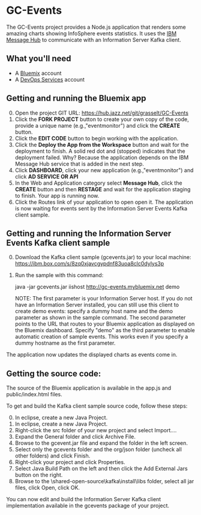# GC-Events

The GC-Events project provides a Node.js application that renders some amazing charts showing InfoSphere events statistics. It uses the [IBM Message Hub](https://console.ng.bluemix.net/catalog/services/message-hub) to communicate with an Information Server Kafka client.

## What you'll need

* A [Bluemix](https://developer.ibm.com/sso/bmregistration?lang=en_US&ca=dw-_-bluemix-_-wa-simplenode1-app-_-article) account
* A [DevOps Services](https://hub.jazz.net/?utm_source=dw&utm_campaign=bluemix&utm_content=wa-simplenode1-app&utm_medium=article) account

## Getting and running the Bluemix app

0. Open the project GIT URL: https://hub.jazz.net/git/grasselt/GC-Events
0. Click the **FORK PROJECT** button to create your own copy of the code, provide a unique name (e.g.,"eventmonitor") and click the **CREATE** button.
0. Click the **EDIT CODE** button to begin working with the application.
0. Click the **Deploy the App from the Workspace** button and wait for the deployment to finish. A solid red dot and (stopped) indicates that the deployment failed. Why? Because the application depends on the IBM Message Hub service that is added in the next step. 
0. Click **DASHBOARD**, click your new application (e.g.,"eventmonitor") and click **AD SERVICE OR API**
0. In the Web and Application category select **Message Hub**, click the **CREATE** button and then **RESTAGE** and wait for the application staging to finish. Your app is running now.
0. Click the Routes link of your application to open  open it. The application is now waiting for events sent by the Information Server Events Kafka client sample.

## Getting and running the Information Server Events Kafka client sample

0. Download the Kafka client sample (gcevents.jar) to your local machine: https://ibm.box.com/s/8zq0xjavcgypdnf83uoa8clc0dylys3p
0. Run the sample with this command:
    
   java -jar gcevents.jar iishost http://gc-events.mybluemix.net demo
     
    NOTE: The first parameter is your Information Server host. If you do not have an Information Server installed, you can still use this client to create demo events: specify a dummy host name and the demo parameter as shown in the sample command. The second parameter points to the URL that routes to your Bluemix application as displayed on the Bluemix dashboard. Specify "demo" as the third parameter to enable automatic creation of sample events. This works even if you specify a dummy hostname as the first parameter.

The application now updates the displayed charts as events come in.

## Getting the source code:

The source of the Bluemix application is available in the app.js and public/index.html files. 

To get and build the Kafka client sample source code, follow these steps:

0. In eclipse, create a new Java Project.
0. In eclipse, create a new Java Project.
0. Right-click the src folder of your new project and select Import....
0. Expand the General folder and click Archive File.
0. Browse to the gcevent.jar file and expand the folder in the left screen.
0. Select only the gcevents folder and the org/json folder (uncheck all other folders) and click Finish.
0. Right-click your project and click Properties.
0. Select Java Build Path on the left and then click the Add External Jars button on the right.
0. Browse to the <IIS install dir>\shared-open-source\kafka\install\libs folder, select all jar files, click Open, click OK.
 
You can now edit and build the Information Server Kafka client implementation available in the gcevents package of your project.